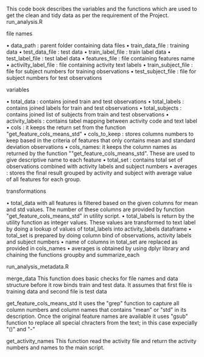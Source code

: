 This code book describes the variables and the functions which are used to get the clean and tidy data as per the requirement of the Project.
run_analysis.R

file names

•	data_path : parent folder containing data files
•	train_data_file : training data
•	test_data_file : test data
•	train_label_file : train label data
•	test_label_file : test label data
•	features_file : file containing features name
•	activilty_label_file : file containing activity text labels
•	train_subject_file : file for subject numbers for training observations
•	test_subject_file : file for subject numbers for test observations

variables

•	total_data : contains joined train and test observations
•	total_labels : contains joined labels for train and test observations
•	total_subjects : contains joined list of subjects from train and test observations
•	activity_labels : contains tabel mapping between activity code and text label
•	cols : it keeps the return set from the function "get_feature_cols_means_std"
•	cols_to_keep : stores columns numbers to keep based in the criteria of features that only contains mean and standard deviation observations
•	cols_names: it keeps the column names as returned by the function ""get_feature_cols_means_std". These are used to give descriptive name to each feature
•	total_set : contains total set of observations combined with activity labels and subject numbers
•	averages : stores the final result grouped by activity and subject with average value of all features for each group.

transformations

•	total_data with all features is filtered based on the given columns for mean and std values. The number of these columns are provided by function "get_feature_cols_means_std" in utility script.
•	total_labels is return by the utility function as integer values. These values are transformed to text label by doing a lookup of values of total_labels into activity_labels dataframe
•	total_set is prepared by doing column bind of observations, activity labels and subject numbers
•	name of columns in total_set are replaced as provided in cols_names
•	averages is obtained by using dplyr library and chaining the functions groupby and summarize_each

run_analysis_metadata.R

merge_data
This function does basic checks for file names and data structure before it row binds train and test data. It assumes that first file is training data and second file is test data

get_feature_cols_means_std
It uses the "grep" function to capture all column numbers and column names that contains "mean" or "std" in its description. Once the original feature names are available it uses "gsub" function to replace all special chracters from the text; in this case expecially "()" and "-"

get_activity_names
This function read the activity file and return the activity numbers and names to the main script.


